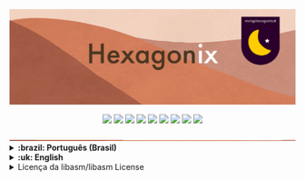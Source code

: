 <p align="center">
<img src="https://github.com/hexagonix/Doc/blob/main/Img/banner.png">
</p>

<div align="center">

![](https://img.shields.io/github/license/hexagonix/lib.svg)
![](https://img.shields.io/github/stars/hexagonix/lib.svg)
![](https://img.shields.io/github/issues/hexagonix/lib.svg)
![](https://img.shields.io/github/issues-closed/hexagonix/lib.svg)
![](https://img.shields.io/github/issues-pr/hexagonix/lib.svg)
![](https://img.shields.io/github/issues-pr-closed/hexagonix/lib.svg)
![](https://img.shields.io/github/downloads/hexagonix/lib/total.svg)
![](https://img.shields.io/github/release/hexagonix/lib.svg)
[![](https://img.shields.io/twitter/follow/hexagonixOS.svg?style=social&label=Follow%20%40HexagonixOS)](https://twitter.com/hexagonixOS)

</div>

<!-- Vai funcionar como <hr> -->

<img src="https://github.com/hexagonix/Doc/blob/main/Img/hr.png" width="100%" height="2px" />

<details title="Português (Brasil)" align='left'>
<summary align='left'><strong>:brazil: Português (Brasil)</strong></summary>

# libasm - Bibliotecas para desenvolvimento em Assembly do Hexagonix

<div align="justify">

Este repositório contém bibliotecas e macros importantes para o desenvolvimento de utilitários para o Hexagonix.

As bibliotecas da libasm são classificadas em bibliotecas `Hexagonix` e bibliotecas `Estelar` (antigas bibliotecas Andromeda). As bibliotecas `Hexagonix` são responsáveis por permitir o acesso dos utilitários e aplicativos à API exposta pelo sistema, seja chamadas de sistema do Hexagon (kernel) ou outras funções em ambiente de usuário. Já as bibliotecas `Estelar` são responsáveis por expor funções úteis para o desenvolvimento de interfces gráficas baseadas em texto (TUI) e interfaces gráficas (GUI) sobre o Hexagonix. As bibliotecas gráficas consistem de funções em modo núcleo expostas pelo Hexagon, bem como funções em modo usuário implementadas nas próprias bibliotecas. As bibliotecas podem estar disponíveis para os montadores compatíveis (flat assembler e NASM).

</div>

### Bibliotecas Hexagonix

<div align="justify">

As bibliotecas `Hexagonix` compreendem vários componentes que permitem ao aplicativo interagir com o Hexagon, outros aplicativos e com dispositivos padrão. Até o momento, as bibliotecas Hexagonix são constituídas pelos seguintes arquivos:

* `hexagon.s`: biblioteca que permite ao aplicativo realizar chamadas de sistema ao Hexagon, usando a API exposta pelo kernel;
* `dispositivos.s`: fornece nomes e dados de dispositivos utilizados em chamadas de sistema;
* `erros.s`: funções e códigos para manipulação de erros, bem como definições de erros padrão;
* `HAPP.s`: funções para criação de cabeçalhos HAPP sob demanda e manipulação de imagens HAPP em modo usuário;
* `log.s`: macros e dados para enviar mensagens pelo sistema de mensagens do Hexagon;
* `macros.s`: macros úteis para uso global ao realizar chamadas de sistema em assembly, como abrir();
* `verUtils.s`: funções para processar arquivos no formato OCL e obter dados de versão e atualização do sistema de forma dinâmica pelos utilitários compatíveis.

</div>

### Bibliotecas Estelar

<div align="justify">

As bibliotecas `Estelar` estão dentro do diretório Estelar, e são compostas pelos seguintes arquivos, até o momento:

* `estelar.s`: biblioteca padrão para renderização e manipulação gráfica;
* `bigbang.s`: biblioteca padrão para manipular dispositivos de som compatíveis.

</div>

### Exemplo de implementação de utilitários

<div align="justify">

Você pode encontrar exemplos de implementação de utilitários em [modo texto](exemplo/tapp.asm) e [gráfico](exemplo/gapp.asm) para analisar sua construção. Sinta-se a vontade de abrir uma `issue` para sanar qualquer dívida ou relatar algum errro.

</div>

</details>

<details title="English" align='left'>
<summary align='left'><strong>:uk: English</strong></summary>

# libasm - Libraries for Hexagonix Assembly Development

<div align="justify">

This repository contains important libraries and macros for developing utilities for Hexagonix.

Libasm libraries are classified into `Hexagonix` libraries and `Estelar` libraries (formerly Andromeda libraries). The `Hexagonix` libraries are responsible for allowing utilities and applications access to the API exposed by the system, either Hexagon system calls (kernel) or other functions in the user environment. The `Estelar` libraries are responsible for exposing useful functions for the development of text-based graphical interfaces (TUI) and graphical interfaces (GUI) on top of Hexagonix. The graphics libraries consist of core-mode functions exposed by Hexagon, as well as user-mode functions implemented in the libraries themselves. Libraries may be available for compatible assemblers (flat assembler and NASM).

</div>

### Hexagonix Libraries

<div align="justify">

The `Hexagonix` libraries comprise several components that allow the application to interact with Hexagon, other applications and standard devices. So far, Hexagonix libraries consist of the following files:

* `hexagon.s`: library that allows the application to make system calls to Hexagon, using the API exposed by the kernel;
* `devices.s`: provides device names and data used in system calls;
* `errors.s`: functions and code for error handling, as well as standard error definitions;
* `HAPP.s`: functions for creating HAPP headers on demand and manipulating HAPP images in user mode;
* `log.s`: macros and data for sending messages through the Hexagon messaging system;
* `macros.s`: useful macros for global use when making assembly system calls, such as open();
* `verUtils.s`: functions to process files in OCL format and dynamically obtain system version and update data from supported utilities.

</div>

### Estelar Libraries

<div align="justify">

The `Estelar` libraries are inside the Estelar directory, and are composed of the following files, so far:

* `estelar.s`: standard library for rendering and graphical manipulation;
* `bigbang.s`: standard library for handling compatible sound devices.

</div>

### Utility implementation example

<div align="justify">

You can find utility implementation examples in [text mode](example/tapp.asm) and [graphic](example/gapp.asm) to analyze their construction. Feel free to open an `issue` to settle any debt or report any errors.

</div>

</details>

<details title="libasm License" align='left'>
<br>
<summary align='left'>Licença da libasm/libasm License</summary>

<div align="justify">

Hexagonix Operating System

BSD 3-Clause License

Copyright (c) 2015-2023, Felipe Miguel Nery Lunkes<br>
All rights reserved.

Redistribution and use in source and binary forms, with or without modification, are permitted provided that the following conditions are met:

Redistributions of source code must retain the above copyright notice, this list of conditions and the following disclaimer.

Redistributions in binary form must reproduce the above copyright notice, this list of conditions and the following disclaimer in the documentation and/or other materials provided with the distribution.

Neither the name of the copyright holder nor the names of its contributors may be used to endorse or promote products derived from this software without specific prior written permission.

THIS SOFTWARE IS PROVIDED BY THE COPYRIGHT HOLDERS AND CONTRIBUTORS "AS IS" AND ANY EXPRESS OR IMPLIED WARRANTIES, INCLUDING, BUT NOT LIMITED TO, THE IMPLIED WARRANTIES OF MERCHANTABILITY AND FITNESS FOR A PARTICULAR PURPOSE ARE DISCLAIMED. IN NO EVENT SHALL THE COPYRIGHT HOLDER OR CONTRIBUTORS BE LIABLE FOR ANY DIRECT, INDIRECT, INCIDENTAL, SPECIAL, EXEMPLARY, OR CONSEQUENTIAL DAMAGES (INCLUDING, BUT NOT LIMITED TO, PROCUREMENT OF SUBSTITUTE GOODS OR SERVICES; LOSS OF USE, DATA, OR PROFITS; OR BUSINESS INTERRUPTION) HOWEVER CAUSED AND ON ANY THEORY OF LIABILITY, WHETHER IN CONTRACT, STRICT LIABILITY, OR TORT (INCLUDING NEGLIGENCE OR OTHERWISE) ARISING IN ANY WAY OUT OF THE USE OF THIS SOFTWARE, EVEN IF ADVISED OF THE POSSIBILITY OF SUCH DAMAGE.

</div>

</details>